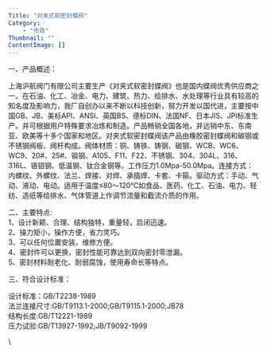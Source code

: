 ```yaml
---
Title: "对夹式软密封蝶阀"
Category: 
    - "市政"
Thumbnail: ""
ContentImage: []
---
```


一、产品概述：

上海沪航阀门有限公司主要生产《对夹式软密封蝶阀》也是国内蝶阀优秀供应商之一。在石油、化工、冶金、电力、建筑、热力、给排水、水处理等行业具有较高的知名度及影响力，我厂自创办以来不断以科技创新，努力开发以国代进，主要按中国GB、JB、美标API、ANSI、英国BS、德标DIN、法国NF、日本JIS、JPI标准生产。并可根据用户特殊要求冶炼和制造。产品畅销全国各地，并远销中东、东南亚、欧美等十多个国家和地区。对夹式软密封蝶阀该产品由橡胶密封蝶阀和碳钢或不锈钢阀板、阀杆构成。阀体材质：铜、铸铁、铸钢、碳钢、WCB、WC6、WC9、20\#、25\#、锻钢、A105、F11、F22、不锈钢、304、304L、316、316L、铬钼钢、低温钢、钛合金钢等。工作压力1.0Mpa-50.0Mpa。连接方式：内螺纹、外螺纹、法兰、焊接、对焊、承插焊、卡套、卡箍。驱动方式：手动、气动、液动、电动。适用于温度≤80～120℃如食品、医药、化工、石油、电力、轻纺、造纸等给排水、气体管道上作调节流量和截流介质的作用。

二、主要特点:\
1、设计新颖、合理、结构独特，重量轻，启闭迅速。\
2、操力矩小，操作方便，省力灵巧。\
3、可以任何位置安装，维修方便。\
4、密封件可以更换，密封性能可靠达到双向密封零泄漏。\
5、密封材料耐老化、耐弱腐蚀，使用寿命长等特点。

三、符合设计标准：

设计标准：GB/T2238-1989\
法兰连接尺寸:GB/T9113.1-2000;GB/T9115.1-2000;JB78\
结构长度:GB/T12221-1989\
压力试验:GB/T13927-1992;JB/T9092-1999

\

